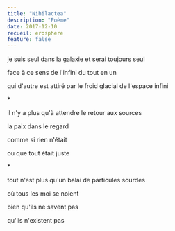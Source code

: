 ```yaml
---
title: "Nihilactea"
description: "Poème"
date: 2017-12-10
recueil: erosphere
feature: false
---
```


je suis seul dans la galaxie
et serai toujours seul

face à ce sens de l'infini
du tout en un

qui d'autre est attiré
par le froid glacial de l'espace infini

\*

il n'y a plus qu'à attendre le retour aux sources

la paix dans le regard

comme si rien n'était

ou que tout était juste

\*

tout n'est plus qu'un balai
de particules sourdes

où tous les moi se noient

bien qu'ils ne savent pas

qu'ils n'existent pas
